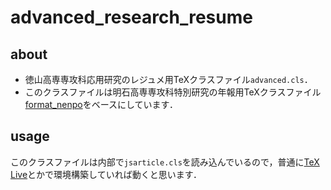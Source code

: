 # advanced_research_resume

## about

* 徳山高専専攻科応用研究のレジュメ用TeXクラスファイル`advanced.cls`．
* このクラスファイルは明石高専専攻科特別研究の年報用TeXクラスファイル[format_nenpo](https://github.com/codeforkosen/format_nenpo)をベースにしています．

## usage

このクラスファイルは内部で`jsarticle.cls`を読み込んでいるので，普通に[TeX Live](https://texwiki.texjp.org/?TeX%20Live)とかで環境構築していれば動くと思います．

